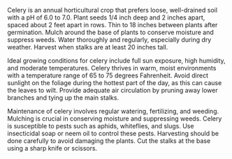 Celery is an annual horticultural crop that prefers loose, well-drained soil with a pH of 6.0 to 7.0. Plant seeds 1/4 inch deep and 2 inches apart, spaced about 2 feet apart in rows. Thin to 18 inches between plants after germination. Mulch around the base of plants to conserve moisture and suppress weeds. Water thoroughly and regularly, especially during dry weather. Harvest when stalks are at least 20 inches tall.

Ideal growing conditions for celery include full sun exposure, high humidity, and moderate temperatures. Celery thrives in warm, moist environments with a temperature range of 65 to 75 degrees Fahrenheit. Avoid direct sunlight on the foliage during the hottest part of the day, as this can cause the leaves to wilt. Provide adequate air circulation by pruning away lower branches and tying up the main stalks.

Maintenance of celery involves regular watering, fertilizing, and weeding. Mulching is crucial in conserving moisture and suppressing weeds. Celery is susceptible to pests such as aphids, whiteflies, and slugs. Use insecticidal soap or neem oil to control these pests. Harvesting should be done carefully to avoid damaging the plants. Cut the stalks at the base using a sharp knife or scissors.